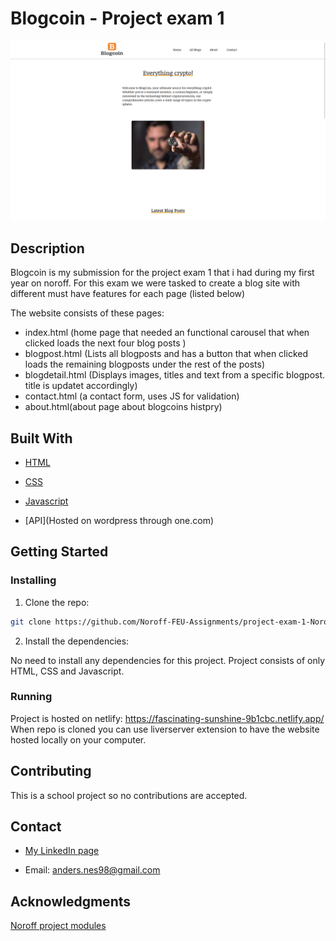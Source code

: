 # Blogcoin - Project exam 1

![image](Assets/img/project-exam-1.png)

## Description

Blogcoin is my submission for the project exam 1 that i had during my first year on noroff. For this exam we were tasked to create a blog site with different must have features for each page (listed below)

The website consists of these pages:

- index.html (home page that needed an functional carousel that  when clicked loads the next four blog posts )
- blogpost.html (Lists all blogposts and has a button that when clicked loads the remaining blogposts under the rest of the posts)
- blogdetail.html (Displays images, titles and text from a specific blogpost. title is updatet accordingly)
- contact.html (a contact form, uses JS for validation)
- about.html(about page about blogcoins histpry)

## Built With

- [HTML](https://developer.mozilla.org/en-US/docs/Web/HTML)
- [CSS](https://developer.mozilla.org/en-US/docs/Web/CSS)
- [Javascript](https://developer.mozilla.org/en-US/docs/Web/CSS)

- [API](Hosted on wordpress through one.com)


## Getting Started

### Installing

1. Clone the repo:

```bash
git clone https://github.com/Noroff-FEU-Assignments/project-exam-1-Noroff-Anders.git
```

2. Install the dependencies:

No need to install any dependencies for this project. Project consists of only HTML, CSS and Javascript.

### Running

Project is hosted on netlify:  https://fascinating-sunshine-9b1cbc.netlify.app/
When repo is cloned you can use liverserver extension to have the website hosted locally on your computer.

## Contributing

This is a school project so no contributions are accepted.

## Contact

- [ My LinkedIn page](https://www.linkedin.com/feed/)

- Email: anders.nes98@gmail.com

## Acknowledgments

[Noroff project modules](https://lms.noroff.no/my/)